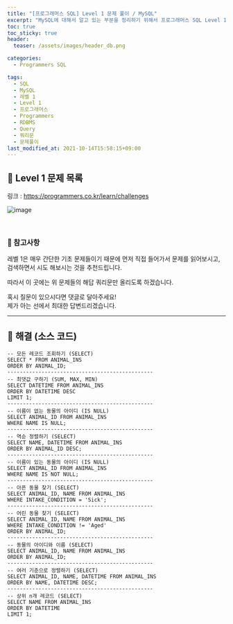 ```yaml
---
title: "[프로그래머스 SQL] Level 1 문제 풀이 / MySQL"
excerpt: "MySQL에 대해서 알고 있는 부분을 정리하기 위해서 프로그래머스 SQL Level 1 문제를 풀어보았다."
toc: true
toc_sticky: true
header:
  teaser: /assets/images/header_db.png

categories:
  - Programmers SQL

tags:
  - SQL
  - MySQL
  - 레벨 1
  - Level 1
  - 프로그래머스
  - Programmers
  - RDBMS
  - Query
  - 쿼리문
  - 문제풀이
last_modified_at: 2021-10-14T15:58:15+09:00
---
```


## 🔔 Level 1 문제 목록

링크 : <https://programmers.co.kr/learn/challenges>

![image](https://user-images.githubusercontent.com/78403443/137266176-2fe58890-db0c-4eaf-a636-c7221e83fee8.png)

<br>

### 📝 참고사항

레벨 1은 매우 간단한 기초 문제들이기 때문에 먼저 직접 들어가서 문제를 읽어보시고,<br>검색하면서 시도 해보시는 것을 추천드립니다. 

따라서 이 곳에는 위 문제들의 해답 쿼리문만 올리도록 하겠습니다.

혹시 질문이 있으시다면 댓글로 달아주세요!<br>제가 아는 선에서 최대한 답변드리겠습니다. 

---

## 🔐 해결 (소스 코드)

```mysql
-- 모든 레코드 조회하기 (SELECT)
SELECT * FROM ANIMAL_INS
ORDER BY ANIMAL_ID;
-----------------------------------------------
-- 최댓값 구하기 (SUM, MAX, MIN)
SELECT DATETIME FROM ANIMAL_INS
ORDER BY DATETIME DESC
LIMIT 1;
-----------------------------------------------
-- 이름이 없는 동물의 아이디 (IS NULL)
SELECT ANIMAL_ID FROM ANIMAL_INS
WHERE NAME IS NULL;
-----------------------------------------------
-- 역순 정렬하기 (SELECT)
SELECT NAME, DATETIME FROM ANIMAL_INS
ORDER BY ANIMAL_ID DESC;
-----------------------------------------------
-- 이름이 있는 동물의 아이디 (IS NULL)
SELECT ANIMAL_ID FROM ANIMAL_INS
WHERE NAME IS NOT NULL;
-----------------------------------------------
-- 아픈 동물 찾기 (SELECT)
SELECT ANIMAL_ID, NAME FROM ANIMAL_INS
WHERE INTAKE_CONDITION = 'Sick';
-----------------------------------------------
-- 어린 동물 찾기 (SELECT)
SELECT ANIMAL_ID, NAME FROM ANIMAL_INS
WHERE INTAKE_CONDITION != 'Aged'
ORDER BY ANIMAL_ID;
-----------------------------------------------
-- 동물의 아이디와 이름 (SELECT)
SELECT ANIMAL_ID, NAME FROM ANIMAL_INS
ORDER BY ANIMAL_ID;
-----------------------------------------------
-- 여러 기준으로 정렬하기 (SELECT)
SELECT ANIMAL_ID, NAME, DATETIME FROM ANIMAL_INS
ORDER BY NAME, DATETIME DESC;
-----------------------------------------------
-- 상위 n개 레코드 (SELECT)
SELECT NAME FROM ANIMAL_INS
ORDER BY DATETIME
LIMIT 1;
```

